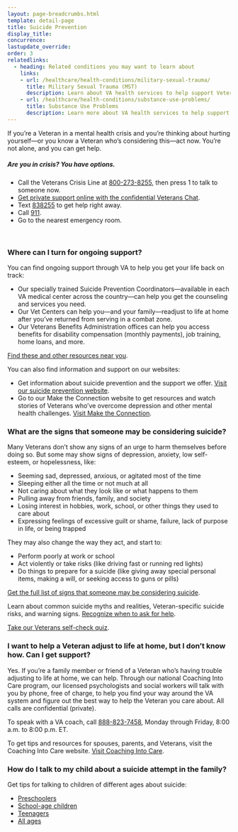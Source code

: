 ```yaml
---
layout: page-breadcrumbs.html
template: detail-page
title: Suicide Prevention
display_title: 
concurrence: 
lastupdate_override: 
order: 3
relatedlinks:
  - heading: Related conditions you may want to learn about
    links:
    - url: /healthcare/health-conditions/military-sexual-trauma/
      title: Military Sexual Trauma (MST)
      description: Learn about VA health services to help support Veterans dealing with issues related to military sexual trauma.
    - url: /healthcare/health-conditions/substance-use-problems/
      title: Substance Use Problems
      description: Learn more about VA health services to help support Veterans with substance use problems.
---
```


<div class="va-introtext">

If you’re a Veteran in a mental health crisis and you’re thinking about hurting yourself—or you know a Veteran who’s considering this—act now. You’re not alone, and you can get help.

</div>

<div class="usa-alert usa-alert-warning va-alert">
<div class="usa-alert-body">

##### Are you in crisis? You have options.

- Call the Veterans Crisis Line at <a href="tel:+1-800-273-8255">800-273-8255</a>, then press 1 to talk to someone now.
- [Get private support online with the confidential Veterans Chat](https://www.veteranscrisisline.net/ChatTermsOfService.aspx?account=Veterans%20Chat/). 
- Text <a href="sms:838255">838255</a> to get help right away.
- Call <a href="tel:911">911</a>.
- Go to the nearest emergency room.

</div>
</div>

<br>

<div class="feature" markdown=“1”>

### Where can I turn for ongoing support? 

You can find ongoing support through VA to help you get your life back on track:

- Our specially trained Suicide Prevention Coordinators—available in each VA medical center across the country—can help you get the counseling and services you need. 
- Our Vet Centers can help you—and your family—readjust to life at home after you’ve returned from serving in a combat zone.
- Our Veterans Benefits Administration offices can help you access benefits for disability compensation (monthly payments), job training, home loans, and more. <br /> 

[Find these and other resources near you](https://www.veteranscrisisline.net/GetHelp/ResourceLocator.aspx). 

You can also find information and support on our websites:

- Get information about suicide prevention and the support we offer. [Visit our suicide prevention website](https://www.mentalhealth.va.gov/MENTALHEALTH/suicide_prevention/index.asp). 
- Go to our Make the Connection website to get resources and watch stories of Veterans who’ve overcome depression and other mental health challenges. [Visit Make the Connection](https://maketheconnection.net/).

</div> 

### What are the signs that someone may be considering suicide?

Many Veterans don’t show any signs of an urge to harm themselves before doing so. But some may show signs of depression, anxiety, low self-esteem, or hopelessness, like:

- Seeming sad, depressed, anxious, or agitated most of the time
- Sleeping either all the time or not much at all
- Not caring about what they look like or what happens to them
- Pulling away from friends, family, and society
- Losing interest in hobbies, work, school, or other things they used to care about
- Expressing feelings of excessive guilt or shame, failure, lack of purpose in life, or being trapped

They may also change the way they act, and start to:

- Perform poorly at work or school
- Act violently or take risks (like driving fast or running red lights)
- Do things to prepare for a suicide (like giving away special personal items, making a will, or seeking access to guns or pills)

[Get the full list of signs that someone may be considering suicide](https://www.veteranscrisisline.net/SignsOfCrisis/Identifying.aspx).

Learn about common suicide myths and realities, Veteran-specific suicide risks, and warning signs. [Recognize when to ask for help](https://www.mentalhealth.va.gov/suicide_prevention/whentoaskforhelp.asp). 

[Take our Veterans self-check quiz](https://www.vetselfcheck.org/Welcome.cfm).

### I want to help a Veteran adjust to life at home, but I don’t know how. Can I get support? 

Yes. If you’re a family member or friend of a Veteran who’s having trouble adjusting to life at home, we can help. Through our national Coaching Into Care program, our licensed psychologists and social workers will talk with you by phone, free of charge, to help you find your way around the VA system and figure out the best way to help the Veteran you care about. All calls are confidential (private).

To speak with a VA coach, call <a href="tel:+1-888-823-7458">888-823-7458</a>, Monday through Friday, 8:00 a.m. to 8:00 p.m. ET. 

To get tips and resources for spouses, parents, and Veterans, visit the Coaching Into Care website. [Visit Coaching Into Care](https://www.mirecc.va.gov/coaching/). 

### How do I talk to my child about a suicide attempt in the family? 

Get tips for talking to children of different ages about suicide:

- [Preschoolers](https://www.mentalhealth.va.gov/suicide_prevention/howtotalkto4to8.asp)
- [School-age children](https://www.mentalhealth.va.gov/suicide_prevention/howtotalkto9to13.asp)
- [Teenagers](https://www.mentalhealth.va.gov/suicide_prevention/howtotalkto14to18.asp)
- [All ages](https://www.mirecc.va.gov/visn19/talk2kids/docs/Talk2Child_color.pdf)
